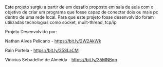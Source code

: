 Este projeto surgiu a partir de um desafio proposto em sala de aula com o objetivo de criar um programa que fosse capaz de conectar dois ou mais pc dentro de uma rede local. Para que este projeto fosse desenvolvido foram utilizadas tecnologias como socket, muilt-thread, tcp/ip

Projeto Desenvolvido por:

Nathan Alves Pelicano - https://bit.ly/2W2AkWk

Rain Portela - https://bit.ly/35SLaCM

Vinicius Sebadelhe de Almeida - https://bit.ly/35MNBqp